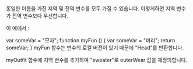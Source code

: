 동일한 이름을 가진 지역 및 전역 변수를 모두 가질 수 있습니다. 이렇게하면 지역 변수가 전역 변수보다 우선합니다.

이 예에서 :

var someVar = "모자";
function myFun () {
  var someVar = "머리";
  return someVar;
}
myFun 함수는 변수의 로컬 버전이 있기 때문에 "Head"를 반환합니다.

myOutfit 함수에 지역 변수를 추가하여 "sweater"로 outerWear 값을 재정의합니다.